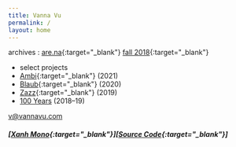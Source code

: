 ```yaml
---
title: Vanna Vu
permalink: /
layout: home
---
```


archives : 
[are.na](https://www.are.na/vanna-vu/all?sort=UPDATED_AT){:target="_blank"}
[fall 2018](https://vannavu.com/referencerepository/){:target="_blank"}  

- select projects
- [Ambi](http://typewest2021.letterformarchive.org/VannaVu_Ambi.html){:target="_blank"} (2021)    
- [Blaub](https://displaytypedesign.com/projects/Vanna_Vu.html){:target="_blank"} (2020)   
- [Zazz](https://vannavu.com/zazz/){:target="_blank"} (2019)  
- [100 Years]({{site.url}}/100_years) (2018–19)  

[v@vannavu.com](mailto:v@vannavu.com)

##### [[Xanh Mono](https://fonts.google.com/specimen/Xanh+Mono#about){:target="_blank"}][[Source Code](https://github.com/adobe-fonts/source-code-pro){:target="_blank"}]


